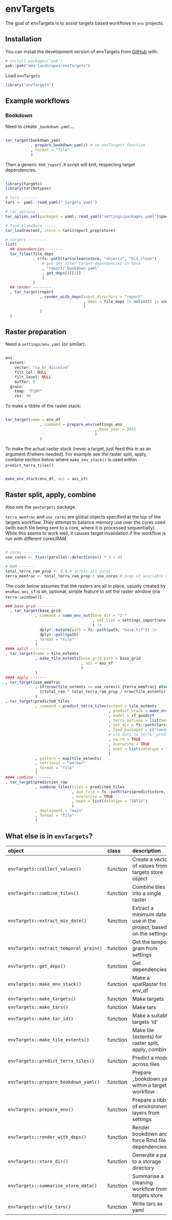 
<!-- README.md is generated from README.Rmd. Please edit that file -->

# envTargets

<!-- badges: start -->

<!-- badges: end -->

The goal of envTargets is to assist targets based workflows in `env`
projects.

## Installation

You can install the development version of envTargets from
[GitHub](https://github.com/) with:

``` r
# install.packages("pak")
pak::pak("dew-landscapes/envTargets")
```

Load `envTargets`

``` r
library("envTargets")
```

## Example workflows

### Bookdown

Need to create `_bookdown.yaml`…

``` r

tar_target(bookdown_yaml
           , prepare_bookdown_yaml() # an envTargets function
           , format = "file"
           )
```

Then a generic `0X0_report.R` script will knit, respecting target
dependencies.

``` r

library(targets)
library(tarchetypes)

# tars -------
tars <- yaml::read_yaml("_targets.yaml")

# tar options --------
tar_option_set(packages = yaml::read_yaml("settings/packages.yaml")$packages)

# from elsewhere -----
tar_load(extent, store = tars$report_prep$store)

# targets --------
list(
  ## dependencies -------
  tar_files(file_deps
            , c(fs::path(tars$clean$store, "objects", "bio_clean")
                # put any other target dependencies in here
                , "report/_bookdown.yaml"
                , get_deps()[[1]]
                )
            )
  ## render --------
  , tar_target(report
               , render_with_deps(input_directory = "report"
                                  , deps = file_deps |> unlist() |> unname()
                                  )
               )
  )
```

## Raster preparation

Need a `settings/env.yaml` (or similar):

``` r

env:
  extent:
    vector: "sa_br_dissolve"
    filt_col: NULL
    filt_level: NULL
    buffer: 0
  grain:
    temp: "P10Y"
    res: 90
```

To make a tibble of the raster stack:

``` r

tar_target(name = env_df
               , command = prepare_env(settings_env
                                       , base_year = 2015
                                       )
               )
```

To make the actual raster stack (never a target, just feed this in as an
argument if/where needed). For example see the raster split, apply,
combine section below where `make_env_stack()` is used within
`predict_terra_tiles()`.

``` r

make_env_stack(env_df, aoi = aoi_sf)
```

## Raster split, apply, combine

Also see the `geotargets` package.

`terra_memfrac` and `use_cores` are global objects specified at the top
of the targets workflow. They attempt to balance memory use over the
cores used (with each tile being sent to a core, where it is processed
sequentially). While this seems to work well, it causes target
invalidation if the workflow is run with different cores/RAM.

``` r

# cores --------
use_cores <- floor(parallel::detectCores() * 3 / 4)

# RAM -------
total_terra_ram_prop <- 0.6 # across all cores
terra_memfrac <- total_terra_ram_prop / use_cores # prop of available memory allowed per core (or per tile)
```

The code below assumes that the rasters are all in place, usually
created by `envRas`. `aoi_sf` is an, optional, simple feature to set the
raster window (via `terra::window()`).

``` r
### base grid --------
  , tar_target(base_grid
             , command = name_env_out(base_dir = "I:"
                                      , set_list = settings_import$env
                                      ) |>
               dplyr::mutate(path = fs::path(path, "base.tif")) |>
               dplyr::pull(path)
             , format = "file"
             )
#### split --------
, tar_target(name = tile_extents
             , make_tile_extents(base_grid_path = base_grid
                                 , aoi = aoi_sf
                                 )
             )
#### apply -------
, tar_target(use_memfrac
             , if(nrow(tile_extents >= use_cores)) {terra_memfrac} else
               {(total_ram * total_terra_ram_prop / nrow(tile_extents)) / total_ram}
             )
, tar_target(predicted_tiles
             , command = predict_terra_tiles(extent = tile_extents
                                             , predict_stack = make_env_stack(env_df, aoi_sf)
                                             , model = rf_good$rf
                                             , terra_options = list(memfrac = use_memfrac)
                                             , out_dir = fs::path(tars$predict$store, "tiles")
                                             , load_packages = c("randomForest")
                                             # via dots to terra::predict
                                             , na.rm = TRUE
                                             , overwrite = TRUE
                                             , wopt = list(datatype = "INT1U")
                                             )
             , pattern = map(tile_extents)
             , retrieval = "worker"
             , format = "file"
             )
#### combine -------
, tar_target(prediction_raw
             , combine_tiles(tiles = predicted_tiles
                             , out_file = fs::path(tars$predict$store, "ecosystems_raw.tif")
                             , overwrite = TRUE
                             , wopt = list(datatype = "INT1U")
                             )
             , deployment = "main"
             , format = "file"
             )
```

## What else is in `envTargets`?

| object | class | description |
|:---|:---|:---|
| `envTargets::collect_values()` | function | Create a vector of values from a targets store object |
| `envTargets::combine_tiles()` | function | Combine tiles into a single raster |
| `envTargets::extract_min_date()` | function | Extract a minimum date to use in the project, based on the settings |
| `envTargets::extract_temporal_grain()` | function | Get the temporal grain from settings |
| `envTargets::get_deps()` | function | Get dependencies |
| `envTargets::make_env_stack()` | function | Make a spatRaster from env_df |
| `envTargets::make_targets()` | function | Make targets |
| `envTargets::make_tars()` | function | Make tars |
| `envTargets::make_tar_id()` | function | Make a suitable targets ‘id’ |
| `envTargets::make_tile_extents()` | function | Make tile (extents) for raster split, apply, combine |
| `envTargets::predict_terra_tiles()` | function | Predict a model across tiles |
| `envTargets::prepare_bookdown_yaml()` | function | Prepare \_bookdown.yaml within a targets workflow |
| `envTargets::prepare_env()` | function | Prepare a tibble of environmental layers from settings |
| `envTargets::render_with_deps()` | function | Render bookdown and force Rmd file dependencies |
| `envTargets::store_dir()` | function | Generate a path to a storage directory |
| `envTargets::summarise_store_data()` | function | Summarise a cleaning workflow from a targets store |
| `envTargets::write_tars()` | function | Write tars as yaml |
